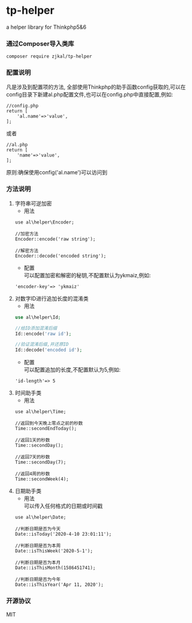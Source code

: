 # tp-helper
a helper library for Thinkphp5&6

### 通过Composer导入类库
```
composer require zjkal/tp-helper
```
### 配置说明
凡是涉及到配置项的方法, 全部使用Thinkphp的助手函数config获取的,可以在config目录下新建al.php配置文件,也可以在config.php中直接配置,例如:
```
//config.php
return [
    'al.name'=>'value',
];
```
或者
```
//al.php
return [
    'name'=>'value',
];
```
原则:确保使用config('al.name')可以访问到
### 方法说明
1. 字符串可逆加密
    * 用法
    ```
    use al\helper\Encoder;
    
    //加密方法
    Encoder::encode('raw string');
    
    //解密方法
    Encoder::decode('encoded string');
    ```
    * 配置  
    可以配置加密和解密的秘钥,不配置默认为ykmaiz,例如:
    ```
    'encoder-key'=> 'ykmaiz'
    ```
2. 对数字ID进行追加长度的混淆类
    * 用法
    ```php
    use al\helper\Id;
    
    //给ID添加混淆后缀
    Id::encode('raw id');
    
    //验证混淆后缀,并还原ID
    Id::decode('encoded id');
    ```
    * 配置  
    可以配置追加的长度,不配置默认为5,例如:
    ```
    'id-length'=> 5
    ```
3. 时间助手类
    * 用法
    ```
    use al\helper\Time;
    
    //返回到今天晚上零点之前的秒数
    Time::secondEndToday();
   
    //返回1天的秒数
    Time::secondDay();
   
    //返回7天的秒数
    Time::secondDay(7);
   
    //返回4周的秒数
    Time::secondWeek(4);
    ```
4. 日期助手类
    * 用法  
    可以传入任何格式的日期或时间戳
    ```
    use al\helper\Date;
    
    //判断日期是否为今天
    Date::isToday('2020-4-10 23:01:11');
    
    //判断日期是否为本周
    Date::isThisWeek('2020-5-1');
    
    //判断日期是否为本月
    Date::isThisMonth(1586451741);
    
    //判断日期是否为今年
    Date::isThisYear('Apr 11, 2020');
    ```
### 开源协议
MIT